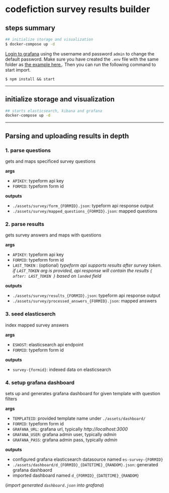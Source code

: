 # codefiction survey results builder

## steps summary

```bash
## initialize storage and visualization
$ docker-compose up -d
```

[Login to grafana](http://localhost:3000) using the username and password `admin` to change the default password. Make sure you have created the `.env` file with the same folder as [the example here.](./env-sample). Then you can run the following command to start import.

```
$ npm install && start
```

---

## initialize storage and visualization

```bash
## starts elasticsearch, kibana and grafana
docker-compose up -d
```

---

## Parsing and uploading results in depth

### **1. parse questions**

gets and maps specificed survey questions

**args**

- `APIKEY`: typeform api key
- `FORMID`: typeform form id

**outputs**

- `./assets/survey/form_{FORMID}.json`: typeform api response output
- `./assets/survey/mapped_questions_{FORMID}.json`: mapped questions

### **2. parse results**

gets survey answers and maps with questions

**args**

- `APIKEY`: typeform api key
- `FORMID`: typeform form id
- `LAST_TOKEN` : (optional) _typeform api supports results after survey token. if `LAST_TOKEN` arg is provided, api response will contain the results `{ after: LAST_TOKEN }` based on `landed` field_

**outputs**

- `./assets/survey/results_{FORMID}.json`: typeform api response output
- `./assets/survey/processed_answers_{FORMID}.json`: mapped answers

### **3. seed elasticserch**

index mapped survey answers

**args**

- `ESHOST`: elasticsearch api endpoint
- `FORMID`: typeform form id

**outputs**

- `survey-{formid}`: indexed data on elasticsearch

### **4. setup grafana dashboard**

sets up and generates grafana dashboard for given template with question filters

**args**

- `TEMPLATEID`: provided template name under `./assets/dashboard/`
- `FORMID`: typeform form id
- `GRAFANA_URL`: grafana url, typically _http://localhost:3000_
- `GRAFANA_USER`: grafana admin user, typically _admin_
- `GRAFANA_PASS`: grafana admin pass, typically _admin_

**outputs**

- configured grafana elasticsearch datasource named `es-survey-{FORMID}`
- `./assets/dashboard/d_{FORMID}_{DATETIME}_{RANDOM}.json`: generated grafana dashbaord
- imported dashboard named `d_{FORMID}_{DATETIME}_{RANDOM}`

(_import generated `dashboard.json` into grafana_)
